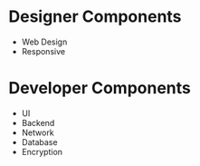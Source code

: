 # Designer Components

 * Web Design
 * Responsive
 
# Developer Components

* UI
* Backend
* Network
* Database
* Encryption 

